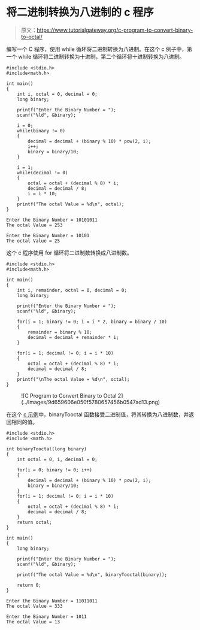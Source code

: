 # 将二进制转换为八进制的 c 程序

> 原文：<https://www.tutorialgateway.org/c-program-to-convert-binary-to-octal/>

编写一个 C 程序，使用 while 循环将二进制转换为八进制。在这个 c 例子中，第一个 while 循环将二进制转换为十进制，第二个循环将十进制转换为八进制。

```
#include <stdio.h>
#include<math.h>

int main()
{
    int i, octal = 0, decimal = 0;
    long binary;

    printf("Enter the Binary Number = ");
    scanf("%ld", &binary);

    i = 0;
    while(binary != 0)
    {
        decimal = decimal + (binary % 10) * pow(2, i);
        i++;
        binary = binary/10;
    }

    i = 1;
    while(decimal != 0) 
    {
        octal = octal + (decimal % 8) * i;
        decimal = decimal / 8;
        i = i * 10;
    }
    printf("The octal Value = %d\n", octal);
}
```

```
Enter the Binary Number = 10101011
The octal Value = 253

Enter the Binary Number = 10101
The octal Value = 25
```

这个 c 程序使用 for 循环将二进制数转换成八进制数。

```
#include <stdio.h>
#include<math.h>

int main()
{
    int i, remainder, octal = 0, decimal = 0;
    long binary;

    printf("Enter the Binary Number = ");
    scanf("%ld", &binary);

    for(i = 1; binary != 0; i = i * 2, binary = binary / 10)
    {
        remainder = binary % 10;
        decimal = decimal + remainder * i;
    }

    for(i = 1; decimal != 0; i = i * 10) 
    {
        octal = octal + (decimal % 8) * i;
        decimal = decimal / 8;
    }
    printf("\nThe octal Value = %d\n", octal); 
}
```

<figure class="wp-block-image size-large">![C Program to Convert Binary to Octal 2](../Images/9d659606e050f5780657456b0547ad13.png)</figure>

在这个 [c 示例](https://www.tutorialgateway.org/c-programming-examples/)中，binaryTooctal 函数接受二进制值，将其转换为八进制数，并返回相同的值。

```
#include <stdio.h>
#include <math.h>

int binaryTooctal(long binary)
{
    int octal = 0, i, decimal = 0;

    for(i = 0; binary != 0; i++)
    {
        decimal = decimal + (binary % 10) * pow(2, i);
        binary = binary/10;
    }
    for(i = 1; decimal != 0; i = i * 10) 
    {
        octal = octal + (decimal % 8) * i;
        decimal = decimal / 8;
    }
    return octal;
}

int main()
{
    long binary;

    printf("Enter the Binary Number = ");
    scanf("%ld", &binary);

    printf("The octal Value = %d\n", binaryTooctal(binary)); 

    return 0;
}
```

```
Enter the Binary Number = 11011011
The octal Value = 333

Enter the Binary Number = 1011
The octal Value = 13
```